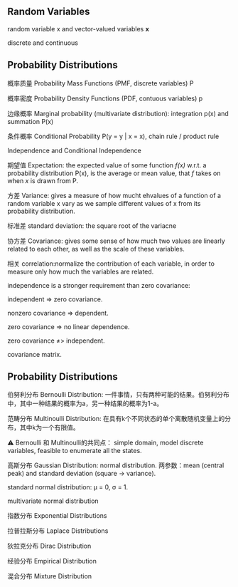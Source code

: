 ## Random Variables

random variable x and vector-valued variables **x**

discrete and continuous

## Probability Distributions

概率质量 Probability Mass Functions (PMF, discrete variables) P

概率密度 Probability Density Functions (PDF, contuous variables) p

边缘概率 Marginal probability (multivariate distribution): integration p(x) and summation P(x)

条件概率 Conditional Probability P(y = y | x = x), chain rule / product rule


Independence and Conditional Independence

期望值 Expectation: the expected value of some function _f(x)_ w.r.t. a probability distribution P(x), is the average or mean value, that _f_ takes on when _x_ is drawn from P.

方差 Variance: gives a measure of how mucht ehvalues of a function of a random variable x vary as we sample different values of x from its probability distribution.

标准差 standard deviation: the square root of the variacne

协方差 Covariance: gives some sense of how much two values are linearly related to each other, as well as the scale of these variables.

相关 correlation:normalize the contribution of each variable, in order to measure only how much the variables are related. 

independence is a stronger requirement than zero covariance:

independent => zero covariance. 

nonzero covariance  =>  dependent. 

zero covariance  =>  no linear dependence.

zero covariance ≠> independent.

covariance matrix.


## Probability Distributions

伯努利分布 Bernoulli Distribution: 一件事情，只有两种可能的结果。伯努利分布中，其中一种结果的概率为a，另一种结果的概率为1-a。

范畴分布 Multinoulli Distribution: 在具有k个不同状态的单个离散随机变量上的分布，其中k为一个有限值。

⚠ Bernoulli 和 Multinoulli的共同点： simple domain, model discrete variables, feasible to enumerate all the states.

高斯分布 Gaussian Distribution: normal distribution. 两参数：mean (central peak) and standard deviation (square -> variance).

standard normal distribution: μ = 0, σ = 1.

multivariate normal distribution

指数分布 Exponential Distributions

拉普拉斯分布 Laplace Distributions

狄拉克分布 Dirac Distribution

经验分布 Empirical Distribution

混合分布 Mixture Distribution

